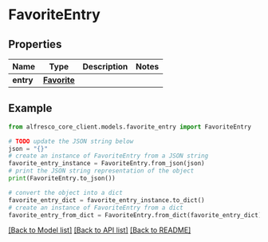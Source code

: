# FavoriteEntry


## Properties

Name | Type | Description | Notes
------------ | ------------- | ------------- | -------------
**entry** | [**Favorite**](Favorite.md) |  | 

## Example

```python
from alfresco_core_client.models.favorite_entry import FavoriteEntry

# TODO update the JSON string below
json = "{}"
# create an instance of FavoriteEntry from a JSON string
favorite_entry_instance = FavoriteEntry.from_json(json)
# print the JSON string representation of the object
print(FavoriteEntry.to_json())

# convert the object into a dict
favorite_entry_dict = favorite_entry_instance.to_dict()
# create an instance of FavoriteEntry from a dict
favorite_entry_from_dict = FavoriteEntry.from_dict(favorite_entry_dict)
```
[[Back to Model list]](../README.md#documentation-for-models) [[Back to API list]](../README.md#documentation-for-api-endpoints) [[Back to README]](../README.md)


